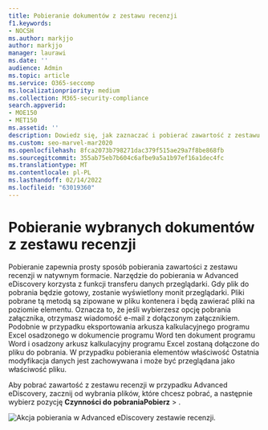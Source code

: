 ```yaml
---
title: Pobieranie dokumentów z zestawu recenzji
f1.keywords:
- NOCSH
ms.author: markjjo
author: markjjo
manager: laurawi
ms.date: ''
audience: Admin
ms.topic: article
ms.service: O365-seccomp
ms.localizationpriority: medium
ms.collection: M365-security-compliance
search.appverid:
- MOE150
- MET150
ms.assetid: ''
description: Dowiedz się, jak zaznaczać i pobierać zawartość z zestawu recenzji w aplikacji Advanced eDiscovery prezentacji lub recenzji zewnętrznych.
ms.custom: seo-marvel-mar2020
ms.openlocfilehash: 8fca2073b798271dac379f515ae29a7f8be868fb
ms.sourcegitcommit: 355ab75eb7b604c6afbe9a5a1b97ef16a1dec4fc
ms.translationtype: MT
ms.contentlocale: pl-PL
ms.lasthandoff: 02/14/2022
ms.locfileid: "63019360"
---
```

# <a name="download-selected-documents-from-a-review-set"></a>Pobieranie wybranych dokumentów z zestawu recenzji

Pobieranie zapewnia prosty sposób pobierania zawartości z zestawu recenzji w natywnym formacie. Narzędzie do pobierania w Advanced eDiscovery korzysta z funkcji transferu danych przeglądarki. Gdy plik do pobrania będzie gotowy, zostanie wyświetlony monit przeglądarki. Pliki pobrane tą metodą są zipowane w pliku kontenera i będą zawierać pliki na poziomie elementu. Oznacza to, że jeśli wybierzesz opcję pobrania załącznika, otrzymasz wiadomość e-mail z dołączonym załącznikiem. Podobnie w przypadku eksportowania arkusza kalkulacyjnego programu Excel osadzonego w dokumencie programu Word ten dokument programu Word i osadzony arkusz kalkulacyjny programu Excel zostaną dołączone do pliku do pobrania. W przypadku pobierania elementów właściwość Ostatnia modyfikacja danych jest zachowywana i może być przeglądana jako właściwość pliku.

Aby pobrać zawartość z zestawu recenzji w przypadku Advanced eDiscovery, zacznij od wybrania plików, które chcesz pobrać, a następnie wybierz pozycję **Czynności do** **pobraniaPobierz** > .

![Akcja pobierania w Advanced eDiscovery zestawie recenzji.](../media/eDiscoDownload.png)

